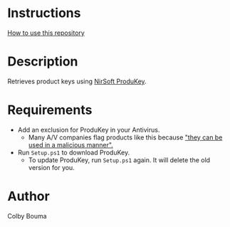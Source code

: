 # Instructions
[How to use this repository](../../README.md)

# Description
Retrieves product keys using [NirSoft ProduKey](https://www.nirsoft.net/utils/product_cd_key_viewer.html).

# Requirements
- Add an exclusion for ProduKey in your Antivirus.
  - Many A/V companies flag products like this because ["they can be used in a malicious manner".](https://forums.malwarebytes.com/topic/178437-produkey-from-nirsoft-not-a-virus-or-pup/)
- Run `Setup.ps1` to download ProduKey.
  - To update ProduKey, run `Setup.ps1` again. It will delete the old version for you.

# Author
Colby Bouma